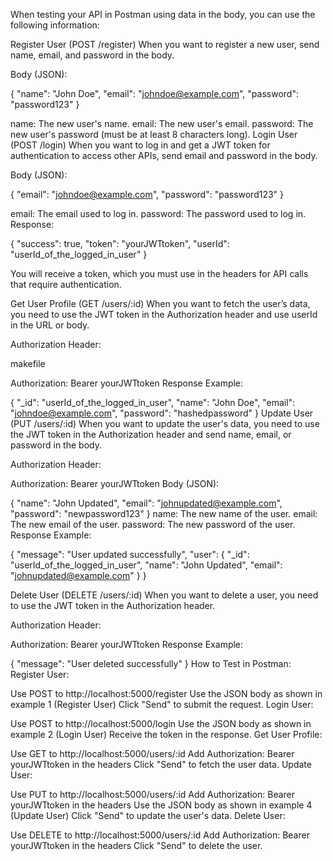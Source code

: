 When testing your API in Postman using data in the body, you can use the following information:

Register User (POST /register) When you want to register a new user, send name, email, and password in the body.

Body (JSON):

{
  "name": "John Doe",
  "email": "johndoe@example.com",
  "password": "password123"
}

name: The new user's name.
email: The new user's email.
password: The new user's password (must be at least 8 characters long).
Login User (POST /login) When you want to log in and get a JWT token for authentication to access other APIs, send email and password in the body.

Body (JSON):

{
  "email": "johndoe@example.com",
  "password": "password123"
}

email: The email used to log in.
password: The password used to log in.
Response:

{
  "success": true,
  "token": "yourJWTtoken",
  "userId": "userId_of_the_logged_in_user"
}

You will receive a token, which you must use in the headers for API calls that require authentication.

Get User Profile (GET /users/:id) When you want to fetch the user’s data, you need to use the JWT token in the Authorization header and use userId in the URL or body.

Authorization Header:

makefile

Authorization: Bearer yourJWTtoken
Response Example:

{
  "_id": "userId_of_the_logged_in_user",
  "name": "John Doe",
  "email": "johndoe@example.com",
  "password": "hashedpassword"
}
Update User (PUT /users/:id) When you want to update the user's data, you need to use the JWT token in the Authorization header and send name, email, or password in the body.

Authorization Header:



Authorization: Bearer yourJWTtoken
Body (JSON):

{
  "name": "John Updated",
  "email": "johnupdated@example.com",
  "password": "newpassword123"
}
name: The new name of the user.
email: The new email of the user.
password: The new password of the user.
Response Example:

{
  "message": "User updated successfully",
  "user": {
    "_id": "userId_of_the_logged_in_user",
    "name": "John Updated",
    "email": "johnupdated@example.com"
  }
}

Delete User (DELETE /users/:id) When you want to delete a user, you need to use the JWT token in the Authorization header.

Authorization Header:

Authorization: Bearer yourJWTtoken
Response Example:

{
  "message": "User deleted successfully"
}
How to Test in Postman:
Register User:

Use POST to http://localhost:5000/register
Use the JSON body as shown in example 1 (Register User)
Click "Send" to submit the request.
Login User:

Use POST to http://localhost:5000/login
Use the JSON body as shown in example 2 (Login User)
Receive the token in the response.
Get User Profile:

Use GET to http://localhost:5000/users/:id
Add Authorization: Bearer yourJWTtoken in the headers
Click "Send" to fetch the user data.
Update User:

Use PUT to http://localhost:5000/users/:id
Add Authorization: Bearer yourJWTtoken in the headers
Use the JSON body as shown in example 4 (Update User)
Click "Send" to update the user's data.
Delete User:

Use DELETE to http://localhost:5000/users/:id
Add Authorization: Bearer yourJWTtoken in the headers
Click "Send" to delete the user.
